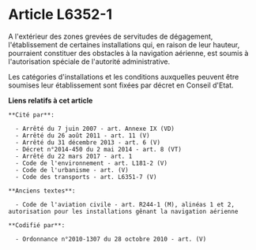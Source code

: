 # Article L6352-1

A l'extérieur des zones grevées de servitudes de dégagement, l'établissement de certaines installations qui, en raison de
leur hauteur, pourraient constituer des obstacles à la navigation aérienne, est soumis à l'autorisation spéciale de
l'autorité administrative.

Les catégories d'installations et les conditions auxquelles peuvent être soumises leur établissement sont fixées par décret
en Conseil d'Etat.

**Liens relatifs à cet article**

	**Cité par**:

	  - Arrêté du 7 juin 2007 - art. Annexe IX (VD)
	  - Arrêté du 26 août 2011 - art. 11 (V)
	  - Arrêté du 31 décembre 2013 - art. 6 (V)
	  - Décret n°2014-450 du 2 mai 2014 - art. 8 (VT)
	  - Arrêté du 22 mars 2017 - art. 1
	  - Code de l'environnement - art. L181-2 (V)
	  - Code de l'urbanisme - art. (V)
	  - Code des transports - art. L6351-7 (V)

	**Anciens textes**:

	  - Code de l'aviation civile - art. R244-1 (M), alinéas 1 et 2, autorisation pour les installations gênant la navigation aérienne

	**Codifié par**:

	  - Ordonnance n°2010-1307 du 28 octobre 2010 - art. (V)
